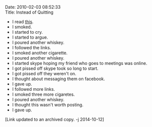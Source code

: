 Date: 2010-02-03 08:52:33	
Title: Instead of Quitting	

* I read [this](https://web.archive.org/web/20100204101212/http://addictionis.org/).
* I smoked.
* I started to cry.
* I started to argue.
* I poured another whiskey.
* I followed the links.
* I smoked another cigarette.
* I poured another whiskey.
* I started skype hoping my friend who goes to meetings was online.
* I got pissed off skype took so long to start.
* I got pissed off they weren't on.
* I thought about messaging them on facebook.
* I gave up.
* I followed more links.
* I smoked three more cigaretes.
* I poured another whiskey.
* I thought this wasn't worth posting.
* I gave up.

[Link updated to an archived copy. -j 2014-10-12]
